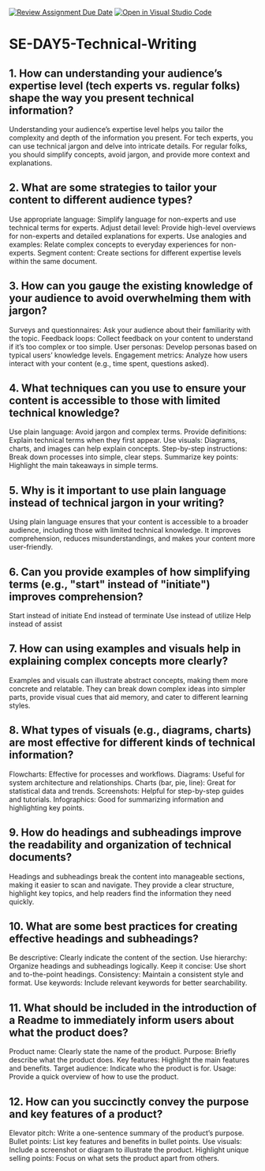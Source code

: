 [![Review Assignment Due Date](https://classroom.github.com/assets/deadline-readme-button-22041afd0340ce965d47ae6ef1cefeee28c7c493a6346c4f15d667ab976d596c.svg)](https://classroom.github.com/a/zsAR-pyY)
[![Open in Visual Studio Code](https://classroom.github.com/assets/open-in-vscode-2e0aaae1b6195c2367325f4f02e2d04e9abb55f0b24a779b69b11b9e10269abc.svg)](https://classroom.github.com/online_ide?assignment_repo_id=18481947&assignment_repo_type=AssignmentRepo)
# SE-DAY5-Technical-Writing
## 1. How can understanding your audience’s expertise level (tech experts vs. regular folks) shape the way you present technical information?
Understanding your audience’s expertise level helps you tailor the complexity and depth of the information you present. For tech experts, you can use technical jargon and delve into intricate details. For regular folks, you should simplify concepts, avoid jargon, and provide more context and explanations.


## 2. What are some strategies to tailor your content to different audience types?
Use appropriate language: Simplify language for non-experts and use technical terms for experts.
Adjust detail level: Provide high-level overviews for non-experts and detailed explanations for experts.
Use analogies and examples: Relate complex concepts to everyday experiences for non-experts.
Segment content: Create sections for different expertise levels within the same document.


## 3. How can you gauge the existing knowledge of your audience to avoid overwhelming them with jargon?
Surveys and questionnaires: Ask your audience about their familiarity with the topic.
Feedback loops: Collect feedback on your content to understand if it’s too complex or too simple.
User personas: Develop personas based on typical users’ knowledge levels.
Engagement metrics: Analyze how users interact with your content (e.g., time spent, questions asked).


## 4. What techniques can you use to ensure your content is accessible to those with limited technical knowledge?
Use plain language: Avoid jargon and complex terms.
Provide definitions: Explain technical terms when they first appear.
Use visuals: Diagrams, charts, and images can help explain concepts.
Step-by-step instructions: Break down processes into simple, clear steps.
Summarize key points: Highlight the main takeaways in simple terms.


## 5. Why is it important to use plain language instead of technical jargon in your writing?
Using plain language ensures that your content is accessible to a broader audience, including those with limited technical knowledge. It improves comprehension, reduces misunderstandings, and makes your content more user-friendly.


## 6. Can you provide examples of how simplifying terms (e.g., "start" instead of "initiate") improves comprehension?
Start instead of initiate
End instead of terminate
Use instead of utilize
Help instead of assist


## 7. How can using examples and visuals help in explaining complex concepts more clearly?
Examples and visuals can illustrate abstract concepts, making them more concrete and relatable. They can break down complex ideas into simpler parts, provide visual cues that aid memory, and cater to different learning styles.


## 8. What types of visuals (e.g., diagrams, charts) are most effective for different kinds of technical information?
Flowcharts: Effective for processes and workflows.
Diagrams: Useful for system architecture and relationships.
Charts (bar, pie, line): Great for statistical data and trends.
Screenshots: Helpful for step-by-step guides and tutorials.
Infographics: Good for summarizing information and highlighting key points.



## 9. How do headings and subheadings improve the readability and organization of technical documents?
Headings and subheadings break the content into manageable sections, making it easier to scan and navigate. They provide a clear structure, highlight key topics, and help readers find the information they need quickly.


## 10. What are some best practices for creating effective headings and subheadings?
Be descriptive: Clearly indicate the content of the section.
Use hierarchy: Organize headings and subheadings logically.
Keep it concise: Use short and to-the-point headings.
Consistency: Maintain a consistent style and format.
Use keywords: Include relevant keywords for better searchability.


## 11. What should be included in the introduction of a Readme to immediately inform users about what the product does?
Product name: Clearly state the name of the product.
Purpose: Briefly describe what the product does.
Key features: Highlight the main features and benefits.
Target audience: Indicate who the product is for.
Usage: Provide a quick overview of how to use the product.


## 12. How can you succinctly convey the purpose and key features of a product?
Elevator pitch: Write a one-sentence summary of the product’s purpose.
Bullet points: List key features and benefits in bullet points.
Use visuals: Include a screenshot or diagram to illustrate the product.
Highlight unique selling points: Focus on what sets the product apart from others.